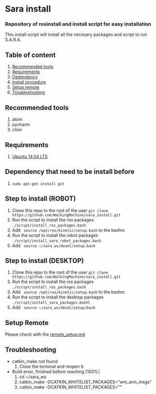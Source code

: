 # Sara install

### Repository of rosinstall and install script for easy installation
This install script will install all the necesary packages and script to run S.A.R.A.

## Table of content
1. [Recommended tools](#recommended-tools)
2. [Requirements](#requirements)
3. [Dedendency](#dependency-that-need-to-be-install-before)
4. [Install procedure](#step-to-install)
5. [Setup remote](#setup-remote)
6. [Troubleshooting](#troubleshooting)

## Recommended tools
1. atom
2. pycharm
3. clion

## Requirements
1. [Ubuntu 14.04 LTS](http://releases.ubuntu.com/trusty/ubuntu-14.04.4-server-amd64.iso)

## Dependency that need to be install before
1.  ``` sudo apt-get install git ```

## Step to install (ROBOT)
1. Clone this repo to the root of the user ```git clone https://github.com/WalkingMachine/sara_install.git```
2. Run the script to install the ros packages ```./script/install_ros_packages.bash```
3. Add ``` source /opt/ros/kinetic/setup.bash``` to the bashrc
4. Run the script to install the robot packages ```./script/install_sara_robot_packages.bash```
5. Add ``` source ~/sara_ws/devel/setup.bash```

## Step to install (DESKTOP)
1. Clone this repo to the root of the user ```git clone https://github.com/WalkingMachine/sara_install.git```
2. Run the script to install the ros packages ```./script/install_ros_packages.bash```
3. Add ``` source /opt/ros/kinetic/setup.bash``` to the bashrc
4. Run the script to install the desktop packages ```./script/install_sara_packages.bash```\
5. Add ``` source ~/sara_ws/devel/setup/bash```

## Setup Remote

Please check with the [remote_setup.md](https://github.com/WalkingMachine/sara_install/blob/master/remote_setup.md)

## Troubleshooting

* catkin_make not found
  1. Close the terminal and reopen it.
* Build error, finished before reaching [100%]
  1. cd ~/sara_ws
  2. catkin_make -DCATKIN_WHITELIST_PACKAGES="wm_arm_msgs"
  3. catkin_make -DCATKIN_WHITELIST_PACKAGES=""
